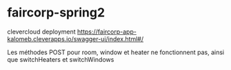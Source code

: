 # faircorp-spring2

clevercloud deployment
https://faircorp-app-kalomeb.cleverapps.io/swagger-ui/index.html#/

Les méthodes POST pour room, window et heater ne fonctionnent pas, ainsi que switchHeaters et switchWindows
